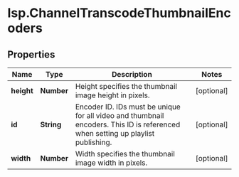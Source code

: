 # Isp.ChannelTranscodeThumbnailEncoders

## Properties

Name | Type | Description | Notes
------------ | ------------- | ------------- | -------------
**height** | **Number** | Height specifies the thumbnail image height in pixels. | [optional] 
**id** | **String** | Encoder ID. IDs must be unique for all video and thumbnail encoders. This ID is referenced when setting up playlist publishing. | [optional] 
**width** | **Number** | Width specifies the thumbnail image width in pixels. | [optional] 


